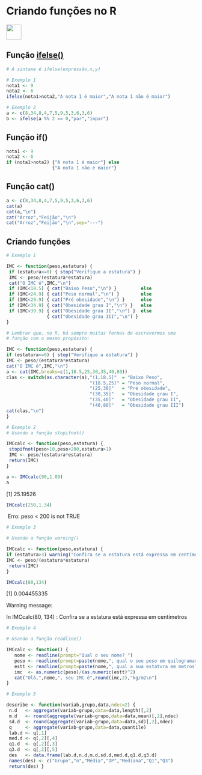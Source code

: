 # Criando funções no R

<img src="https://cdn.jsdelivr.net/gh/devicons/devicon/icons/r/r-original.svg" width="40" height="40"/>

## Função [ifelse()](http://127.0.0.1:23684/library/base/html/ifelse.html)

```r 
# A sintaxe é ifelse(expressão,x,y)

# Exemplo 1
nota1 <- 9
nota2 <- 6
ifelse(nota1>nota2,"A nota 1 é maior","A nota 1 não é maior")
```

```r 
# Exemplo 2
a <- c(8,34,8,4,7,5,9,5,3,6,3,6)
b <- ifelse(a %% 2 == 0,"par","ímpar")
```

## Função if()

```r
​nota1 <- 9
nota2 <- 6
if (nota1>nota2) {"A nota 1 é maior"} else
                 {"A nota 1 não é maior"}
```
## Função cat()

```r
a <- c(8,34,8,4,7,5,9,5,3,6,3,6)
cat(a)
cat(a,"\n")
cat("Arroz","Feijão","\n")
cat("Arroz","Feijão","\n",sep="---")
```

## Criando funções

```r 
# Exemplo 1

IMC <- function(peso,estatura) {
 if (estatura<=0) { stop("Verifique a estatura") }
 IMC <- peso/(estatura*estatura)
 cat("O IMC é",IMC,"\n")
 if (IMC<18.5) { cat("Baixo Peso","\n") }         else
 if (IMC<24.9) { cat("Peso normal","\n") }        else
 if (IMC<29.9) { cat("Pré obesidade","\n") }      else
 if (IMC<34.9) { cat("Obesidade grau I","\n") }   else
 if (IMC<39.9) { cat("Obesidade grau II","\n") }  else
               { cat("Obesidade grau III","\n") }
}
```

```r
# Lembrar que, no R, há sempre muitas formas de escrevermos uma
# função com o mesmo propósito:

IMC <- function(peso,estatura) {
if (estatura<=0) { stop("Verifique a estatura") }
IMC <- peso/(estatura*estatura)
cat("O IMC é",IMC,"\n")
a <- cut(IMC,breaks=c(1,18.5,25,30,35,40,80))
clas <- switch(as.character(a),"(1,18.5]"  = "Baixo Peso",
                               "(18.5,25]" = "Peso normal",
                               "(25,30]"   = "Pré obesidade",
                               "(30,35]"   = "Obesidade grau I",
                               "(35,40]"   = "Obesidade grau II",
                               "(40,80]"   = "Obesidade grau III")
cat(clas,"\n")
}
```

```r
# Exemplo 2
# Usando a função stopifnot()

IMCcalc <- function(peso,estatura) {
 stopifnot(peso>10,peso<200,estatura>1)
 IMC <- peso/(estatura*estatura)     
 return(IMC)
}
```

```r
a <- IMCcalc(90,1.89)
a
```

[1] 25.19526

```r
IMCcalc(250,1.34)
```
​
Erro: peso < 200 is not TRUE

```r
​# Exemplo 3

# Usando a função warning()

IMCcalc <- function(peso,estatura) {
if (estatura>3) warning("Confira se a estatura está expressa em centímetros")
IMC <- peso/(estatura*estatura)     
 return(IMC)
}
```

```r
IMCcalc(80,134)
```

[1] 0.004455335

Warning message:

In IMCcalc(80, 134) : Confira se a estatura está expressa em centímetros

```r 
# Exemplo 4

# Usando a função readline()

IMCcalc <- function() {
   nome <- readline(prompt="Qual o seu nome? ") 
   peso <- readline(prompt=paste(nome,", qual o seu peso em quilogramas? "))
   estt <- readline(prompt=paste(nome,", qual a sua estatura em metros? "))
   imc  <- as.numeric(peso)/(as.numeric(estt)^2)
   cat("Olá,",nome,", seu IMC é",round(imc,2),"kg/m2\n")
}
```

```r
# Exemplo 5

describe <- function(variab,grupo,data,ndec=2) {
 n.d   <- aggregate(variab~grupo,data=data,length)[,2]
 m.d   <- round(aggregate(variab~grupo,data=data,mean)[,2],ndec)
 sd.d  <- round(aggregate(variab~grupo,data=data,sd)[,2],ndec)
 q     <- aggregate(variab~grupo,data=data,quantile)
 lab.d <- q[,1]
 med.d <- q[,2][,4]
 q1.d  <- q[,2][,3]
 q3.d  <- q[,2][,5]
 des   <- data.frame(lab.d,n.d,m.d,sd.d,med.d,q1.d,q3.d)
 names(des) <- c("Grupo","n","Média","DP","Mediana","Q1","Q3")
 return(des) }
```
 
